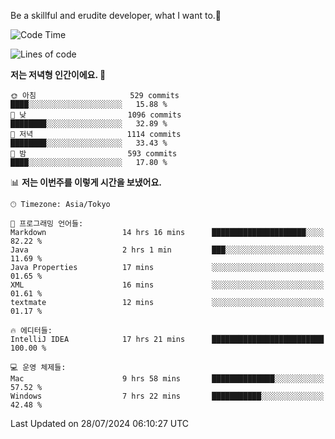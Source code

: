 Be a skillful and erudite developer, what I want to.👶

<!--START_SECTION:waka-->
![Code Time](http://img.shields.io/badge/Code%20Time-1%2C094%20hrs%2040%20mins-blue)

![Lines of code](https://img.shields.io/badge/%EC%A0%80%EB%8A%94%20%EC%97%AC%ED%83%9C%EA%B9%8C%EC%A7%80%20-2.7%20million%20%EC%A4%84%EC%9D%98%20%EC%BD%94%EB%93%9C%EB%A5%BC%20%EC%9E%91%EC%84%B1%ED%96%88%EC%96%B4%EC%9A%94.-blue)

**저는 저녁형 인간이에요. 🦉** 

```text
🌞 아침                     529 commits         ████░░░░░░░░░░░░░░░░░░░░░   15.88 % 
🌆 낮　                     1096 commits        ████████░░░░░░░░░░░░░░░░░   32.89 % 
🌃 저녁                     1114 commits        ████████░░░░░░░░░░░░░░░░░   33.43 % 
🌙 밤　                     593 commits         ████░░░░░░░░░░░░░░░░░░░░░   17.80 % 
```


📊 **저는 이번주를 이렇게 시간을 보냈어요.** 

```text
🕑︎ Timezone: Asia/Tokyo

💬 프로그래밍 언어들: 
Markdown                 14 hrs 16 mins      █████████████████████░░░░   82.22 % 
Java                     2 hrs 1 min         ███░░░░░░░░░░░░░░░░░░░░░░   11.69 % 
Java Properties          17 mins             ░░░░░░░░░░░░░░░░░░░░░░░░░   01.65 % 
XML                      16 mins             ░░░░░░░░░░░░░░░░░░░░░░░░░   01.61 % 
textmate                 12 mins             ░░░░░░░░░░░░░░░░░░░░░░░░░   01.17 % 

🔥 에디터들: 
IntelliJ IDEA            17 hrs 21 mins      █████████████████████████   100.00 % 

💻 운영 체제들: 
Mac                      9 hrs 58 mins       ██████████████░░░░░░░░░░░   57.52 % 
Windows                  7 hrs 22 mins       ███████████░░░░░░░░░░░░░░   42.48 % 
```


 Last Updated on 28/07/2024 06:10:27 UTC
<!--END_SECTION:waka-->
